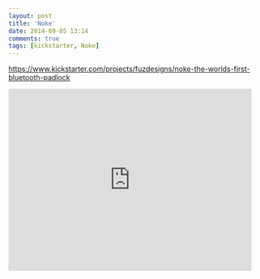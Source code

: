 ```yaml
---
layout: post
title: 'Noke'
date: 2014-09-05 13:14
comments: true
tags: [kickstarter, Noke]
---
```

https://www.kickstarter.com/projects/fuzdesigns/noke-the-worlds-first-bluetooth-padlock

<iframe width="480" height="360" src="https://www.kickstarter.com/projects/fuzdesigns/noke-the-worlds-first-bluetooth-padlock/widget/video.html" frameborder="0" scrolling="no"></iframe>
<br />